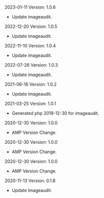 2023-01-11 Version: 1.0.6
- Update imageaudit.

2022-12-20 Version: 1.0.5
- Update imageaudit.

2022-11-10 Version: 1.0.4
- Update imageaudit.

2022-07-26 Version: 1.0.3
- Update imageaudit.

2021-06-16 Version: 1.0.2
- Update imageaudit.

2021-03-25 Version: 1.0.1
- Generated php 2019-12-30 for imageaudit.

2020-12-30 Version: 1.0.0
- AMP Version Change.

2020-12-30 Version: 1.0.0
- AMP Version Change.

2020-12-30 Version: 1.0.0
- AMP Version Change.

2020-11-13 Version: 0.1.8
- Update Imageaudit.

